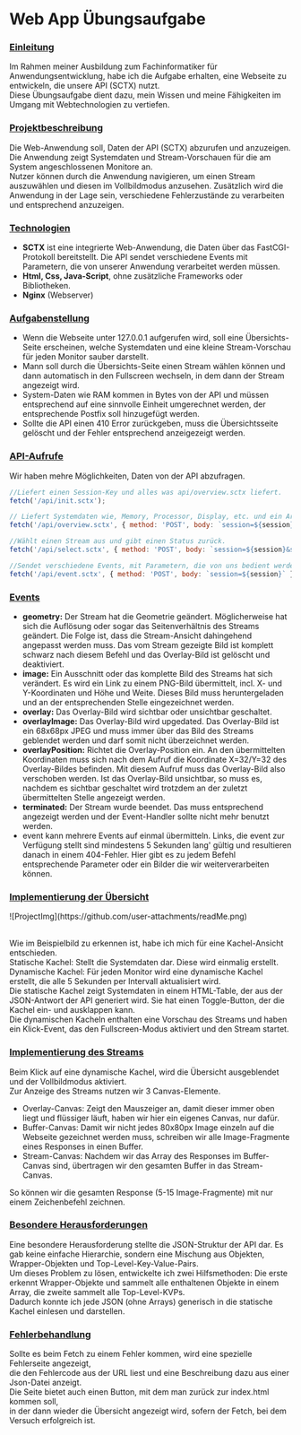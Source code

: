 <h1>Web App Übungsaufgabe</h1>

<h3><u>Einleitung</u></h3>
<p>Im Rahmen meiner Ausbildung zum Fachinformatiker für Anwendungsentwicklung, habe ich die Aufgabe erhalten, eine Webseite zu entwickeln, die unsere API (SCTX) nutzt. <br>
Diese Übungsaufgabe dient dazu, mein Wissen und meine Fähigkeiten im Umgang mit Webtechnologien zu vertiefen.</p>

<h3><u>Projektbeschreibung</u></h3>
<p>Die Web-Anwendung soll, Daten der API (SCTX) abzurufen und anzuzeigen. Die Anwendung zeigt Systemdaten und Stream-Vorschauen für die am System angeschlossenen Monitore an. <br> 
Nutzer können durch die Anwendung navigieren, um einen Stream auszuwählen und diesen im Vollbildmodus anzusehen. 
Zusätzlich wird die Anwendung in der Lage sein, verschiedene Fehlerzustände zu verarbeiten und entsprechend anzuzeigen.</p>

<h3><u>Technologien</u></h3>
<ul>
<li><b>SCTX</b> ist eine integrierte Web-Anwendung, die Daten über das FastCGI-Protokoll bereitstellt. 
Die API sendet verschiedene Events mit Parametern, die von unserer Anwendung verarbeitet werden müssen.</li>
<li><b>Html, Css, Java-Script</b>, ohne zusätzliche Frameworks oder Bibliotheken.</li>
<li><b>Nginx</b> (Webserver)</li>
</ul>

<h3><u>Aufgabenstellung</u></h3>
<ul>
<li>Wenn die Webseite unter 127.0.0.1 aufgerufen wird, soll eine Übersichts-Seite erscheinen, welche Systemdaten und eine kleine Stream-Vorschau für jeden Monitor sauber darstellt.</li>
<li>Mann soll durch die Übersichts-Seite einen Stream wählen können und dann automatisch in den Fullscreen wechseln, in dem dann der Stream angezeigt wird.</li>
<li>System-Daten wie RAM kommen in Bytes von der API und müssen entsprechend auf eine sinnvolle Einheit umgerechnet werden, der entsprechende Postfix soll hinzugefügt werden.</li>
<li>Sollte die API einen 410 Error zurückgeben, muss die Übersichtsseite gelöscht und der Fehler entsprechend anzeigezeigt werden.</li>
</ul>

<h3><u>API-Aufrufe</u></h3>
<p>Wir haben mehre Möglichkeiten, Daten von der API abzufragen.</p>

```javascript
//Liefert einen Session-Key und alles was api/overview.sctx liefert.
fetch('/api/init.sctx');
```
```javascript
// Liefert Systemdaten wie, Memory, Processor, Display, etc. und ein Array mit Stream-Preview Images für jeden angeschlossenen Monitor des Systems.
fetch('/api/overview.sctx', { method: 'POST', body: `session=${session}` });
```
```javascript
//Wählt einen Stream aus und gibt einen Status zurück.
fetch('/api/select.sctx', { method: 'POST', body: `session=${session}&stream=${(streamNumber)}`});
```
```javascript
//Sendet verschiedene Events, mit Parametern, die von uns bedient werden müssen.
fetch('/api/event.sctx', { method: 'POST', body: `session=${session}` });
```

<h3><u>Events</u></h3>
<ul>
<li><b>geometry:</b> Der Stream hat die Geometrie geändert. Möglicherweise hat sich die Auflösung oder sogar das Seitenverhältnis des Streams geändert. Die Folge ist, dass die Stream-Ansicht dahingehend angepasst werden muss. Das vom Stream gezeigte Bild ist komplett schwarz nach diesem Befehl und das Overlay-Bild ist gelöscht und deaktiviert.</li>
<li><b>image:</b> Ein Ausschnitt oder das komplette Bild des Streams hat sich verändert. Es wird ein Link zu einem PNG-Bild übermittelt, incl. X- und Y-Koordinaten und Höhe und Weite.
Dieses Bild muss heruntergeladen und an der entsprechenden Stelle eingezeichnet werden.</li>
<li><b>overlay:</b> Das Overlay-Bild wird sichtbar oder unsichtbar geschaltet.</li>
<li><b>overlayImage:</b> Das Overlay-Bild wird upgedated. Das Overlay-Bild ist ein 68x68px JPEG und muss immer über das Bild des Streams geblendet werden und darf somit nicht überzeichnet werden.</li>
<li><b>overlayPosition:</b> Richtet die Overlay-Position ein. An den übermittelten Koordinaten muss sich nach dem Aufruf die Koordinate X=32/Y=32 des Overlay-Bildes befinden. Mit diesem Aufruf muss das Overlay-Bild also verschoben werden. Ist das Overlay-Bild unsichtbar, so muss es, nachdem es sichtbar geschaltet wird trotzdem an der zuletzt übermittelten Stelle angezeigt werden.</li>
<li><b>terminated:</b> Der Stream wurde beendet. Das muss entsprechend angezeigt werden und der Event-Handler sollte nicht mehr benutzt werden.</li>
<li>event kann mehrere Events auf einmal übermitteln. Links, die event zur Verfügung stellt sind mindestens 5 Sekunden lang' gültig und resultieren danach in einem 404-Fehler. Hier gibt es zu jedem Befehl entsprechende Parameter oder ein Bilder die wir weiterverarbeiten können.</li>
</ul>

<h3><u>Implementierung der Übersicht</u></h3>
![ProjectImg](https://github.com/user-attachments/readMe.png)

<p><br>Wie im Beispielbild zu erkennen ist, habe ich mich für eine Kachel-Ansicht entschieden.<br>
Statische Kachel: Stellt die Systemdaten dar. Diese wird einmalig erstellt.<br>
Dynamische Kachel: Für jeden Monitor wird eine dynamische Kachel erstellt, die alle 5 Sekunden per Intervall aktualisiert wird.<br>
Die statische Kachel zeigt Systemdaten in einem HTML-Table, der aus der JSON-Antwort der API generiert wird. Sie hat einen Toggle-Button, der die Kachel ein- und ausklappen kann.<br>
Die dynamischen Kacheln enthalten eine Vorschau des Streams und haben ein Klick-Event, das den Fullscreen-Modus aktiviert und den Stream startet.</p>

<h3><u>Implementierung des Streams</u></h3>
<p>Beim Klick auf eine dynamische Kachel, wird die Übersicht ausgeblendet und der Vollbildmodus aktiviert. <br>
Zur Anzeige des Streams nutzen wir 3 Canvas-Elemente.</p>
<ul>
<li>Overlay-Canvas: Zeigt den Mauszeiger an, damit dieser immer oben liegt und flüssiger läuft, haben wir hier ein eigenes Canvas, nur dafür.</li>
<li>Buffer-Canvas: Damit wir nicht jedes 80x80px Image einzeln auf die Webseite gezeichnet werden muss, schreiben wir alle Image-Fragmente eines Responses in einen Buffer.</li>
<li>Stream-Canvas: Nachdem wir das Array des Responses im Buffer-Canvas sind, übertragen wir den gesamten Buffer in das Stream-Canvas.</li>
</ul>
<p>So können wir die gesamten Response (5-15 Image-Fragmente) mit nur einem Zeichenbefehl zeichnen.</p>

<h3><u>Besondere Herausforderungen</u></h3>
<p>Eine besondere Herausforderung stellte die JSON-Struktur der API dar. Es gab keine einfache Hierarchie, sondern eine Mischung aus Objekten, Wrapper-Objekten und Top-Level-Key-Value-Pairs. <br>
Um dieses Problem zu lösen, entwickelte ich zwei Hilfsmethoden: Die erste erkennt Wrapper-Objekte und sammelt alle enthaltenen Objekte in einem Array, die zweite sammelt alle Top-Level-KVPs. <br>
Dadurch konnte ich jede JSON (ohne Arrays) generisch in die statische Kachel einlesen und darstellen.</p>

<h3><u>Fehlerbehandlung</u></h3>
<p>Sollte es beim Fetch zu einem Fehler kommen, wird eine spezielle Fehlerseite angezeigt, <br>
die den Fehlercode aus der URL liest und eine Beschreibung dazu aus einer Json-Datei anzeigt. <br>
Die Seite bietet auch einen Button, mit dem man zurück zur index.html kommen soll, <br>
in der dann wieder die Übersicht angezeigt wird, sofern der Fetch, bei dem Versuch erfolgreich ist.</p>

